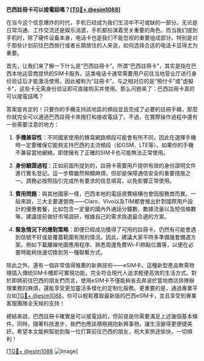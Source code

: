 **巴西註冊卡可以接電話嗎？[[TG💪+ @esim1088](https://t.me/s/esim1088)]**

在当今这个信息爆炸的时代，手机已经成为我们生活中不可或缺的一部分。无论是日常沟通、工作交流还是娱乐消遣，手机都扮演着至关重要的角色。而当我们提到手机时，除了硬件设备本身，电话卡也是我们不能忽视的重要组成部分。特别是对于那些计划前往巴西旅行或者长期居住的人来说，如何选择合适的电话卡显得尤为重要。

首先，让我们来了解一下什么是“巴西註冊卡”。所谓“巴西註冊卡”，其实是指在巴西本地运营商提供的SIM卡服务。这类电话卡通常需要用户前往当地营业厅进行身份验证后才能激活使用，因此被称为“註冊卡”。与之相对应的是“預付卡”或“虛擬卡”，这些卡无需身份验证即可直接购买并使用。那么问题来了：巴西註冊卡真的可以接電話嗎？

答案是肯定的！只要你的手機支持該地區的頻段並且完成了必要的註冊手續，那麼你就完全可以通過巴西註冊卡來撥打和接收電話了。不過，在實際操作過程中還有一些需要注意的地方：

1. **手機兼容性**：不同國家使用的蜂窩網路頻段可能會有所不同，因此在選擇手機時一定要確保它能夠支持巴西的主流頻段（如GSM、LTE等）。如果你的手機不兼容當地網絡，即使擁有了正確的SIM卡也可能無法正常使用。

2. **身份驗證過程**：正如前面所提到的，註冊卡需要用戶提供有效的身份證明文件進行實名登記。這一步驟雖然稍顯麻煩，但卻是保障通信安全的重要措施之一。請務必按照指引完成所有要求的信息填寫，以免影響正常使用。

3. **費用問題**：與其他國家一樣，巴西本地的電話資費結構也會因服務商而異。一般來說，三大主要運營商——Claro、Vivo以及TIM都會推出針對國際用戶設計的優惠套餐，比如包含一定量的國內外通話分鐘數、數據流量以及短信條數等。建議提前做好市場調研，根據自己的需求挑選最合適的方案。

4. **緊急情況下的應對策略**：即便已經成功獲得了可用的註冊卡，仍然有可能會遇到信號不好或是覆蓋範圍有限的情況。因此，建議大家平時多準備幾套備選方案，例如下載離線地圖應用程序、熟悉周邊免費Wi-Fi熱點位置等，以便在必要時能夠快速切換到另一種聯繫方式。

除此之外，還有一個非常值得推薦的新興技術——eSIM卡。這種新型產品無需物理插入傳統SIM卡槽即可實現功能，完全符合現代人追求輕便高效的生活方式。對於即將前往巴西的朋友們而言，使用eSIM卡不僅能夠省去奔波於當地商店排隊辦理業務的麻煩，還能享受更加靈活多樣化的定制化服務。更重要的是，通過專業平台如[TG💪+ @esim1088](https://t.me/s/esim1088)，你可以輕鬆獲取最新版的巴西eSIM卡，並且享受到專業客服團隊全天候的支持！

總結來說，巴西註冊卡確實是可以接電話的，但前提是你需要滿足上述幾個基本條件。同時，隨著科技進步，我們也應該積極拥抱新興事物，讓生活變得更便捷美好。希望本文能夠幫助到每一位打算前往巴西的朋友，祝大家旅途愉快，一切順利！

[[TG💪+ @esim1088](https://t.me/s/esim1088) ![Image](https://i.postimg.cc/4NQfJmqS/Snipaste-2025-05-13-00-14-12.png)]